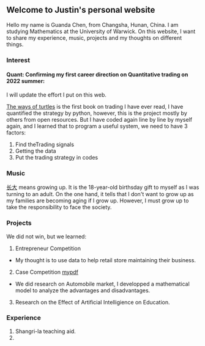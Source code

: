 ## Welcome to Justin's personal website

Hello my name is Guanda Chen, from Changsha, Hunan, China. I am studying Mathematics at the University of Warwick. On this website, I want to share my experience, music, projects and my thoughts on different things.


### Interest
#### Quant: Confirming my first career direction on Quantitative trading on 2022 summer:
I will update the effort I put on this web. 

[The ways of turtles](https://github.com/guandachenn/quant_the_ways_of_turtle) is the first book on trading I have ever read, I have quantified the strategy by python, however, this is the project mostly by others from open resources. But I have coded again line by line by myself again, and I learned that to program a useful system, we need to have 3 factors: 

1. Find theTrading signals
2. Getting the data
3. Put the trading strategy in codes



### Music

[长大](https://music.163.com/#/song?id=1817906834) means growing up. It is the 18-year-old birthsday gift to myself as I was turning to an adult. On the one hand, it tells that I don't want to grow up as my families are becoming aging if I grow up. However, I must grow up to take the responsibility to face the society.



### Projects

We did not win, but we learned:
1. Entrepreneur Competition
- My thought is to use data to help retail store maintaining their business.

2. Case Competition
<a href="[https://my.github.io/files/paper.pdf](https://github.com/guandachenn/guandachenn.github.io/blob/main/WCG_Guanda%20Chen.pdf)">mypdf</a>
- We did research on Automobile market, I developped a mathematical model to analyze the advantages and disadvantages.

3. Research on the Effect of Artificial Intelligience on Education.



### Experience
1. Shangri-la teaching aid.
2. 
